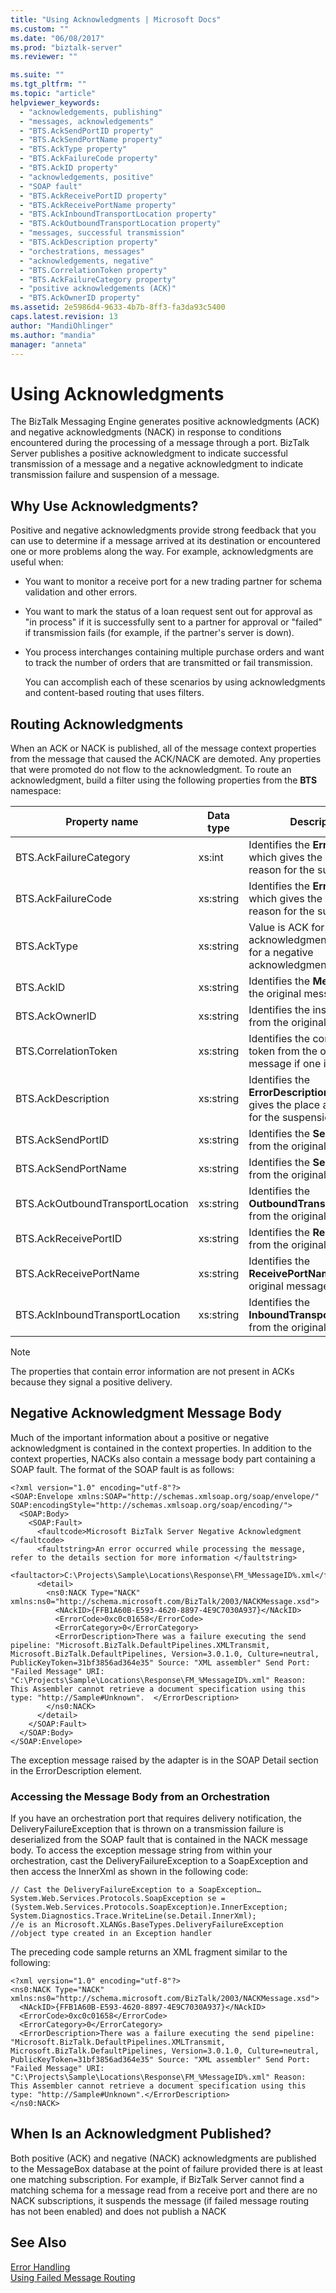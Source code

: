 ```yaml
---
title: "Using Acknowledgments | Microsoft Docs"
ms.custom: ""
ms.date: "06/08/2017"
ms.prod: "biztalk-server"
ms.reviewer: ""

ms.suite: ""
ms.tgt_pltfrm: ""
ms.topic: "article"
helpviewer_keywords: 
  - "acknowledgements, publishing"
  - "messages, acknowledgements"
  - "BTS.AckSendPortID property"
  - "BTS.AckSendPortName property"
  - "BTS.AckType property"
  - "BTS.AckFailureCode property"
  - "BTS.AckID property"
  - "acknowledgements, positive"
  - "SOAP fault"
  - "BTS.AckReceivePortID property"
  - "BTS.AckReceivePortName property"
  - "BTS.AckInboundTransportLocation property"
  - "BTS.AckOutboundTransportLocation property"
  - "messages, successful transmission"
  - "BTS.AckDescription property"
  - "orchestrations, messages"
  - "acknowledgements, negative"
  - "BTS.CorrelationToken property"
  - "BTS.AckFailureCategory property"
  - "positive acknowledgements (ACK)"
  - "BTS.AckOwnerID property"
ms.assetid: 2e5986d4-9633-4b7b-8ff3-fa3da93c5400
caps.latest.revision: 13
author: "MandiOhlinger"
ms.author: "mandia"
manager: "anneta"
---
```

# Using Acknowledgments
The BizTalk Messaging Engine generates positive acknowledgments (ACK) and negative acknowledgments (NACK) in response to conditions encountered during the processing of a message through a port. BizTalk Server publishes a positive acknowledgment to indicate successful transmission of a message and a negative acknowledgment to indicate transmission failure and suspension of a message.  
  
## Why Use Acknowledgments?  
 Positive and negative acknowledgments provide strong feedback that you can use to determine if a message arrived at its destination or encountered one or more problems along the way. For example, acknowledgments are useful when:  
  
- You want to monitor a receive port for a new trading partner for schema validation and other errors.  
  
- You want to mark the status of a loan request sent out for approval as "in process" if it is successfully sent to a partner for approval or "failed" if transmission fails (for example, if the partner's server is down).  
  
- You process interchanges containing multiple purchase orders and want to track the number of orders that are transmitted or fail transmission.  
  
  You can accomplish each of these scenarios by using acknowledgments and content-based routing that uses filters.  
  
## Routing Acknowledgments  
 When an ACK or NACK is published, all of the message context properties from the message that caused the ACK/NACK are demoted. Any properties that were promoted do not flow to the acknowledgment. To route an acknowledgment, build a filter using the following properties from the **BTS** namespace:  
  
|Property name|Data type|Description|  
|-------------------|---------------|-----------------|  
|BTS.AckFailureCategory|xs:int|Identifies the **ErrorCategory**, which gives the place and reason for the suspension.|  
|BTS.AckFailureCode|xs:string|Identifies the **ErrorCode**, which gives the place and reason for the suspension.|  
|BTS.AckType|xs:string|Value is ACK for a positive acknowledgment and NACK for a negative acknowledgment.|  
|BTS.AckID|xs:string|Identifies the **MessageID** of the original message.|  
|BTS.AckOwnerID|xs:string|Identifies the instance ID from the original message.|  
|BTS.CorrelationToken|xs:string|Identifies the correlation token from the original message if one is present.|  
|BTS.AckDescription|xs:string|Identifies the **ErrorDescription**, which gives the place and reason for the suspension.|  
|BTS.AckSendPortID|xs:string|Identifies the **SendPortID** from the original message.|  
|BTS.AckSendPortName|xs:string|Identifies the **SendPortName** from the original message.|  
|BTS.AckOutboundTransportLocation|xs:string|Identifies the **OutboundTransportLocation** from the original message.|  
|BTS.AckReceivePortID|xs:string|Identifies the **ReceivePortID** from the original message.|  
|BTS.AckReceivePortName|xs:string|Identifies the **ReceivePortName** from the original message.|  
|BTS.AckInboundTransportLocation|xs:string|Identifies the **InboundTransportLocation** from the original message.|  
  
> [!NOTE]
>  The properties that contain error information are not present in ACKs because they signal a positive delivery.  
  
## Negative Acknowledgment Message Body  
 Much of the important information about a positive or negative acknowledgment is contained in the context properties. In addition to the context properties, NACKs also contain a message body part containing a SOAP fault. The format of the SOAP fault is as follows:  
  
```  
<?xml version="1.0" encoding="utf-8"?>  
<SOAP:Envelope xmlns:SOAP="http://schemas.xmlsoap.org/soap/envelope/" SOAP:encodingStyle="http://schemas.xmlsoap.org/soap/encoding/">  
  <SOAP:Body>  
    <SOAP:Fault>  
      <faultcode>Microsoft BizTalk Server Negative Acknowledgment </faultcode>  
      <faultstring>An error occurred while processing the message, refer to the details section for more information </faultstring>  
      <faultactor>C:\Projects\Sample\Locations\Response\FM_%MessageID%.xml</faultactor>  
      <detail>  
        <ns0:NACK Type="NACK" xmlns:ns0="http://schema.microsoft.com/BizTalk/2003/NACKMessage.xsd">  
          <NAckID>{FFB1A60B-E593-4620-8897-4E9C7030A937}</NAckID>  
          <ErrorCode>0xc0c01658</ErrorCode>  
          <ErrorCategory>0</ErrorCategory>  
          <ErrorDescription>There was a failure executing the send pipeline: "Microsoft.BizTalk.DefaultPipelines.XMLTransmit, Microsoft.BizTalk.DefaultPipelines, Version=3.0.1.0, Culture=neutral, PublicKeyToken=31bf3856ad364e35" Source: "XML assembler" Send Port: "Failed Message" URI: "C:\Projects\Sample\Locations\Response\FM_%MessageID%.xml" Reason: This Assembler cannot retrieve a document specification using this type: "http://Sample#Unknown".  </ErrorDescription>  
        </ns0:NACK>  
      </detail>  
    </SOAP:Fault>  
  </SOAP:Body>  
</SOAP:Envelope>  
```  
  
 The exception message raised by the adapter is in the SOAP Detail section in the ErrorDescription element.  
  
### Accessing the Message Body from an Orchestration  
 If you have an orchestration port that requires delivery notification, the DeliveryFailureException that is thrown on a transmission failure is deserialized from the SOAP fault that is contained in the NACK message body. To access the exception message string from within your orchestration, cast the DeliveryFailureException to a SoapException and then access the InnerXml as shown in the following code:  
  
```  
// Cast the DeliveryFailureException to a SoapException…  
System.Web.Services.Protocols.SoapException se = (System.Web.Services.Protocols.SoapException)e.InnerException;  
System.Diagnostics.Trace.WriteLine(se.Detail.InnerXml);  
//e is an Microsoft.XLANGs.BaseTypes.DeliveryFailureException  
//object type created in an Exception handler  
```  
  
 The preceding code sample returns an XML fragment similar to the following:  
  
```  
<?xml version="1.0" encoding="utf-8"?>  
<ns0:NACK Type="NACK" xmlns:ns0="http://schema.microsoft.com/BizTalk/2003/NACKMessage.xsd">  
  <NAckID>{FFB1A60B-E593-4620-8897-4E9C7030A937}</NAckID>  
  <ErrorCode>0xc0c01658</ErrorCode>  
  <ErrorCategory>0</ErrorCategory>  
  <ErrorDescription>There was a failure executing the send pipeline: "Microsoft.BizTalk.DefaultPipelines.XMLTransmit, Microsoft.BizTalk.DefaultPipelines, Version=3.0.1.0, Culture=neutral, PublicKeyToken=31bf3856ad364e35" Source: "XML assembler" Send Port: "Failed Message" URI: "C:\Projects\Sample\Locations\Response\FM_%MessageID%.xml" Reason: This Assembler cannot retrieve a document specification using this type: "http://Sample#Unknown".</ErrorDescription>  
</ns0:NACK>  
```  
  
## When Is an Acknowledgment Published?  
 Both positive (ACK) and negative (NACK) acknowledgments are published to the MessageBox database at the point of failure provided there is at least one matching subscription. For example, if BizTalk Server cannot find a matching schema for a message read from a receive port and there are no NACK subscriptions, it suspends the message (if failed message routing has not been enabled) and does not publish a NACK  
  
## See Also  
 [Error Handling](../core/error-handling.md)   
 [Using Failed Message Routing](../core/using-failed-message-routing.md)